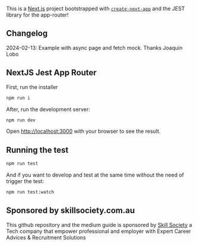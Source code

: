 This is a [Next.js](https://nextjs.org/) project bootstrapped with [`create-next-app`](https://github.com/vercel/next.js/tree/canary/packages/create-next-app) and the JEST library for the app-router!

## Changelog
2024-02-13: Example with async page and fetch mock. Thanks Joaquin Lobo

## NextJS Jest App Router

First, run the installer
```bash
npm run i 
```

After, run the development server:

```bash
npm run dev
```

Open [http://localhost:3000](http://localhost:3000) with your browser to see the result.

## Running the test
```bash
npm run test
```

And if you want to develop and test at the same time without the need of trigger the test: 

```bash
npm run test:watch
```

## Sponsored by skillsociety.com.au
This github repository and the medium guide is sponsored by [Skill Society](https://skillsociety.com.au) a Tech company that empower professional and employer with Expert Career Advices & Recruitment Solutions 